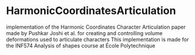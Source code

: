 # HarmonicCoordinatesArticulation
implementation of the Harmonic Coordinates Character Articulation paper made by Pushkar Joshi et al. for creating and controlling volume deformations used to articulate characters
This implementation is made for the INF574 Analysis of shapes course at École Polytechnique
